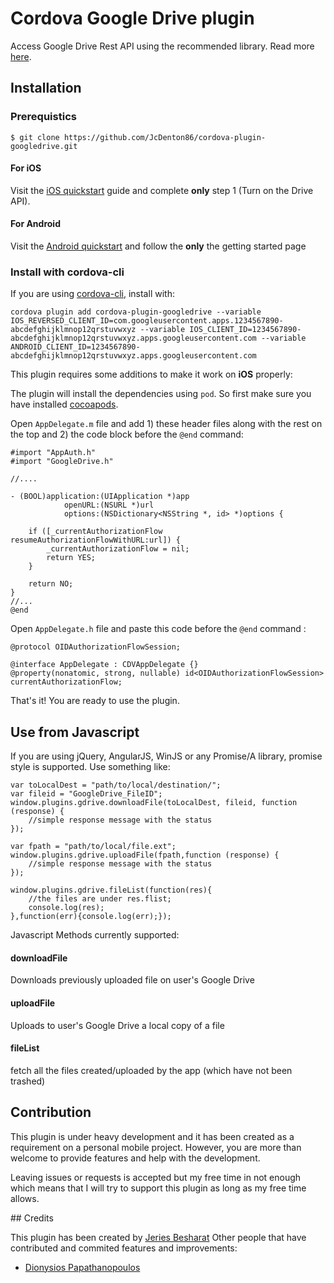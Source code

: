 # Cordova Google Drive plugin

Access Google Drive Rest API using the recommended library. Read more [here](https://github.com/google/google-api-objectivec-client-for-rest).

## Installation

### Prerequistics
``
$ git clone https://github.com/JcDenton86/cordova-plugin-googledrive.git
``

#### For iOS

Visit the [iOS quickstart](https://developers.google.com/drive/ios/quickstart) guide and complete __only__ step 1 (Turn on the Drive API).

#### For Android

Visit the [Android quickstart](https://developers.google.com/drive/android/get-started) and follow the __only__ the getting started page

### Install with cordova-cli

If you are using [cordova-cli](https://github.com/apache/cordova-cli), install
with:

    cordova plugin add cordova-plugin-googledrive --variable IOS_REVERSED_CLIENT_ID=com.googleusercontent.apps.1234567890-abcdefghijklmnop12qrstuvwxyz --variable IOS_CLIENT_ID=1234567890-abcdefghijklmnop12qrstuvwxyz.apps.googleusercontent.com --variable ANDROID_CLIENT_ID=1234567890-abcdefghijklmnop12qrstuvwxyz.apps.googleusercontent.com
    
This plugin requires some additions to make it work on __iOS__ properly:

The plugin will install the dependencies using `pod`. So first make sure you have installed [cocoapods](https://cocoapods.org/).

Open `AppDelegate.m` file and add 1) these header files along with the rest on the top and 2) the code block before the `@end` command:

```
#import "AppAuth.h"
#import "GoogleDrive.h"

//....

- (BOOL)application:(UIApplication *)app
            openURL:(NSURL *)url
            options:(NSDictionary<NSString *, id> *)options {
    
    if ([_currentAuthorizationFlow resumeAuthorizationFlowWithURL:url]) {
        _currentAuthorizationFlow = nil;
        return YES;
    }
    
    return NO;
}
//...
@end

```
Open `AppDelegate.h` file and paste this code before the `@end` command :
```
@protocol OIDAuthorizationFlowSession;

@interface AppDelegate : CDVAppDelegate {}
@property(nonatomic, strong, nullable) id<OIDAuthorizationFlowSession> currentAuthorizationFlow;

```

That's it! You are ready to use the plugin. 

## Use from Javascript

If you are using jQuery, AngularJS, WinJS or any Promise/A library, promise style is supported. Use something like:

    var toLocalDest = "path/to/local/destination/";
    var fileid = "GoogleDrive_FileID";
    window.plugins.gdrive.downloadFile(toLocalDest, fileid, function (response) {
        //simple response message with the status
    });
    
    var fpath = "path/to/local/file.ext";
    window.plugins.gdrive.uploadFile(fpath,function (response) {
        //simple response message with the status
    });
    
    window.plugins.gdrive.fileList(function(res){
        //the files are under res.flist;
        console.log(res);
    },function(err){console.log(err);});
    
Javascript Methods currently supported:

#### downloadFile

Downloads previously uploaded file on user's Google Drive

#### uploadFile

Uploads to user's Google Drive a local copy of a file

#### fileList

fetch all the files created/uploaded by the app (which have not been trashed)

## Contribution
This plugin is under heavy development and it has been created as a requirement on a personal mobile project. However, you are more than welcome to provide features and help with the development.

Leaving issues or requests is accepted but my free time in not enough which means that I will try to support this plugin as long as my free time allows.  

## Credits

This plugin has been created by [Jeries Besharat](http://students.ceid.upatras.gr/~besarat)
Other people that have contributed and commited features and improvements:

* [Dionysios Papathanopoulos](https://se.linkedin.com/in/dionysios-papathanopoulos-1353a649)